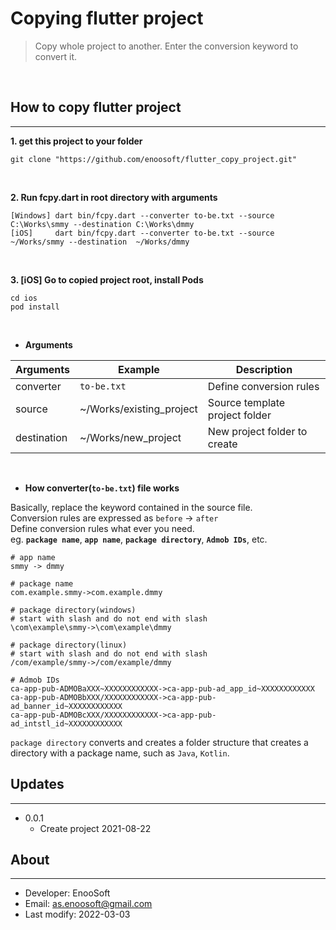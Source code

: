 # Copying flutter project


>Copy whole project to another. Enter the conversion keyword to convert it.
<br>

## How to copy flutter project
---
**1. get this project to your folder**
```
git clone "https://github.com/enoosoft/flutter_copy_project.git"
```
<br>

**2. Run fcpy.dart in root directory with arguments**
```
[Windows] dart bin/fcpy.dart --converter to-be.txt --source C:\Works\smmy --destination C:\Works\dmmy
[iOS]     dart bin/fcpy.dart --converter to-be.txt --source  ~/Works/smmy --destination  ~/Works/dmmy
```
<br>

**3. [iOS] Go to copied project root, install Pods**
```
cd ios
pod install
```
<br>



 - **Arguments**

Arguments|Example|Description
|--|--|--|
converter|`to-be.txt`|Define conversion rules
source|~/Works/existing_project|Source template project folder
destination|~/Works/new_project|New project folder to create
<br>

- **How converter(`to-be.txt`) file works**

Basically, replace the keyword contained in the source file.<br> 
Conversion rules are expressed as `before` -> `after`<br> 
Define conversion rules what ever you need.<br> 
eg. **`package name`**, **`app name`**, **`package directory`**, **`Admob IDs`**, etc.

```
# app name
smmy -> dmmy

# package name
com.example.smmy->com.example.dmmy

# package directory(windows) 
# start with slash and do not end with slash  
\com\example\smmy->\com\example\dmmy

# package directory(linux) 
# start with slash and do not end with slash
/com/example/smmy->/com/example/dmmy

# Admob IDs
ca-app-pub-ADMOBaXXX~XXXXXXXXXXXX->ca-app-pub-ad_app_id~XXXXXXXXXXXX
ca-app-pub-ADMOBbXXX/XXXXXXXXXXXX->ca-app-pub-ad_banner_id~XXXXXXXXXXXX
ca-app-pub-ADMOBcXXX/XXXXXXXXXXXX->ca-app-pub-ad_intstl_id~XXXXXXXXXXXX
 ```
`package directory` converts and creates a folder structure that creates a directory with a package name, such as `Java`, `Kotlin`.

## Updates
---

* 0.0.1 
  * Create project 2021-08-22


## About
---

* Developer: EnooSoft
* Email: [as.enoosoft@gmail.com](mailto:as.enoosoft@gmail.com)
* Last modify: 2022-03-03
